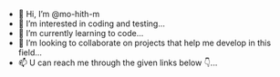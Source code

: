 - 👋 Hi, I’m @mo-hith-m
- 👀 I’m interested in coding and testing...
- 🌱 I’m currently learning to code...
- 💞️ I’m looking to collaborate on projects that help me develop in this field...
- 📫 U can reach me through the given links below 👇...

<!---
mo-hith-m/mo-hith-m is a ✨ special ✨ repository because its `README.md` (this file) appears on your GitHub profile.
You can click the Preview link to take a look at your changes.
--->
